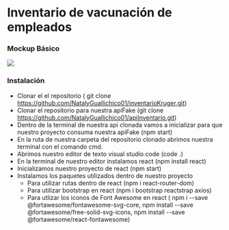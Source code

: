 # Inventario de vacunación de empleados

### Mockup Básico
[![](https://i.postimg.cc/1RVT65jb/img.png)](https://postimg.cc/LhRNFRRV)


### Instalación
- Clonar el el repositorio ( git clone https://github.com/NatalyGuallichico01/inventarioKruger.git)
- Clonar el repositorio para nuestra apiFake (git clone https://github.com/NatalyGuallichico01/apiInventario.git)
- Dentro de la terminal de nuestra api clonada vamos a inicializar para que nuestro proyecto consuma nuestra apiFake (npm start)
- En la ruta de nuestra carpeta del repositorio clonado abrimos nuestra terminal con el comando cmd.
- Abrimos nuestro editor de texto visual studio code (code .)
- En la terminal de nuestro editor instalamos react (npm install react)
- Inicializamos nuestro proyecto de react (npm start)
- Instalamos los paquetes utilizados dentro de nuestro proyecto
     - Para utilizar rutas dentro de react (npm i react-router-dom)
	 - Para utilizar bootstrap en react (npm i bootstrap reactstrap axios)
	 - Para utlizar los iconos de Font Awesome en react (
              npm i --save @fortawesome/fontawesome-svg-core, 
              npm install --save @fortawesome/free-solid-svg-icons,
              npm install --save @fortawesome/react-fontawesome)

